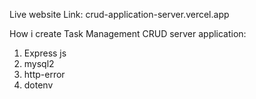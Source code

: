 
Live website Link: crud-application-server.vercel.app


How i create Task Management CRUD server application:
1. Express js
2. mysql2
3. http-error
4. dotenv
